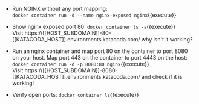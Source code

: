 - Run NGINX without any port mapping:  
`docker container run -d --name nginx-exposed nginx`{{execute}}

- Show nginx exposed port 80:
`docker container ls -a`{{execute}}  
Visit https://[[HOST_SUBDOMAIN]]-80-[[KATACODA_HOST]].environments.katacoda.com/ why isn't it working?

- Run an nginx container and map port 80 on the container to port 8080 on your host. Map port 443 on the container to port 4443 on the host:
`docker container run -d -p 8080:80 nginx`{{execute}}  
Visit https://[[HOST_SUBDOMAIN]]-8080-[[KATACODA_HOST]].environments.katacoda.com/ and check if it is working!  

- Verify open ports:
`docker container ls`{{execute}}